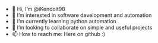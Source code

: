 - 👋 Hi, I’m @iKendoit98
- 👀 I’m interested in software development and automation
- 🌱 I’m currently learning python automation
- 💞️ I’m looking to collaborate on simple and useful projects
- 📫 How to reach me: Here on github :)

<!---
iKendoit98/iKendoit98 is a ✨ special ✨ repository because its `README.md` (this file) appears on your GitHub profile.
You can click the Preview link to take a look at your changes.
--->
